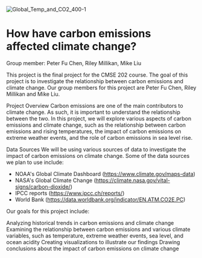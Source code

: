 ![Global_Temp_and_CO2_400-1](https://user-images.githubusercontent.com/95981707/222204643-5baf092b-10d2-4d3b-a3f4-f6354a806e51.jpg)
# How have carbon emissions affected climate change?

Group member: 
Peter Fu Chen,
Riley Millikan, 
Mike Liu

This project is the final project for the CMSE 202 course. The goal of this project is to investigate the relationship between carbon emissions and climate change. Our group members for this project are Peter Fu Chen, Riley Millikan and Mike Liu.

Project Overview
Carbon emissions are one of the main contributors to climate change. As such, it is important to understand the relationship between the two. In this project, we will explore various aspects of carbon emissions and climate change, such as the relationship between carbon emissions and rising temperatures, the impact of carbon emissions on extreme weather events, and the role of carbon emissions in sea level rise.

Data Sources
We will be using various sources of data to investigate the impact of carbon emissions on climate change. Some of the data sources we plan to use include:

- NOAA's Global Climate Dashboard (https://www.climate.gov/maps-data)
- NASA's Global Climate Change (https://climate.nasa.gov/vital-signs/carbon-dioxide/)
- IPCC reports (https://www.ipcc.ch/reports/)
- World Bank (https://data.worldbank.org/indicator/EN.ATM.CO2E.PC)

Our goals for this project include:

Analyzing historical trends in carbon emissions and climate change
Examining the relationship between carbon emissions and various climate variables, such as temperature, extreme weather events, sea level, and ocean acidity
Creating visualizations to illustrate our findings
Drawing conclusions about the impact of carbon emissions on climate change


